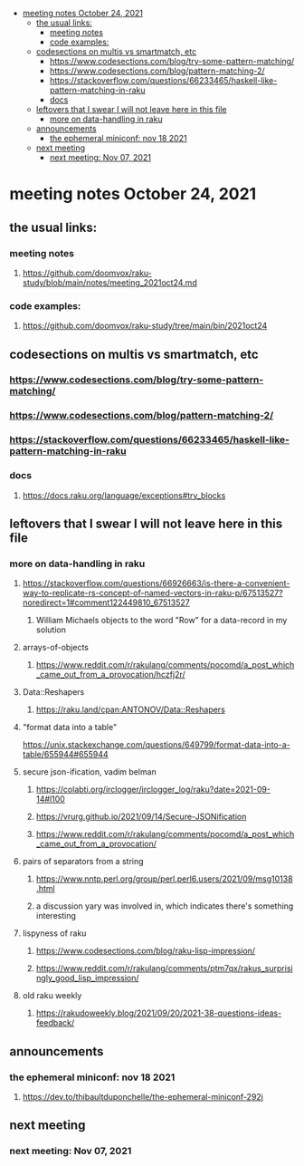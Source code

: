 - [meeting notes October 24, 2021](#org94e7611)
  - [the usual links:](#org1ff826a)
    - [meeting notes](#orga51da17)
    - [code examples:](#orgbdd6ae3)
  - [codesections on multis vs smartmatch, etc](#org825254e)
    - [<https://www.codesections.com/blog/try-some-pattern-matching/>](#org32f4503)
    - [<https://www.codesections.com/blog/pattern-matching-2/>](#orgcf4cca8)
    - [<https://stackoverflow.com/questions/66233465/haskell-like-pattern-matching-in-raku>](#org14c32e4)
    - [docs](#org3c5b734)
  - [leftovers that I swear I will not leave here in this file](#org3d7dd2b)
    - [more on data-handling in raku](#orgbef0611)
  - [announcements](#org739a2b8)
    - [the ephemeral miniconf: nov 18 2021](#orgfdb582e)
  - [next meeting](#org4939728)
    - [next meeting: Nov 07, 2021](#org4e49900)


<a id="org94e7611"></a>

# meeting notes October 24, 2021


<a id="org1ff826a"></a>

## the usual links:


<a id="orga51da17"></a>

### meeting notes

1.  <https://github.com/doomvox/raku-study/blob/main/notes/meeting_2021oct24.md>


<a id="orgbdd6ae3"></a>

### code examples:

1.  <https://github.com/doomvox/raku-study/tree/main/bin/2021oct24>


<a id="org825254e"></a>

## codesections on multis vs smartmatch, etc


<a id="org32f4503"></a>

### <https://www.codesections.com/blog/try-some-pattern-matching/>


<a id="orgcf4cca8"></a>

### <https://www.codesections.com/blog/pattern-matching-2/>


<a id="org14c32e4"></a>

### <https://stackoverflow.com/questions/66233465/haskell-like-pattern-matching-in-raku>


<a id="org3c5b734"></a>

### docs

1.  <https://docs.raku.org/language/exceptions#try_blocks>


<a id="org3d7dd2b"></a>

## leftovers that I swear I will not leave here in this file


<a id="orgbef0611"></a>

### more on data-handling in raku

1.  <https://stackoverflow.com/questions/66926663/is-there-a-convenient-way-to-replicate-rs-concept-of-named-vectors-in-raku-p/67513527?noredirect=1#comment122449810_67513527>

    1.  William Michaels objects to the word "Row" for a data-record in my solution

2.  arrays-of-objects

    1.  <https://www.reddit.com/r/rakulang/comments/pocomd/a_post_which_came_out_from_a_provocation/hczfj2r/>

3.  Data::Reshapers

    1.  <https://raku.land/cpan:ANTONOV/Data::Reshapers>

4.  "format data into a table"

    <https://unix.stackexchange.com/questions/649799/format-data-into-a-table/655944#655944>

5.  secure json-ification, vadim belman

    1.  <https://colabti.org/irclogger/irclogger_log/raku?date=2021-09-14#l100>
    
    2.  <https://vrurg.github.io/2021/09/14/Secure-JSONification>
    
    3.  <https://www.reddit.com/r/rakulang/comments/pocomd/a_post_which_came_out_from_a_provocation/>

6.  pairs of separators from a string

    1.  <https://www.nntp.perl.org/group/perl.perl6.users/2021/09/msg10138.html>
    
    2.  a discussion yary was involved in, which indicates there's something interesting

7.  lispyness of raku

    1.  <https://www.codesections.com/blog/raku-lisp-impression/>
    
    2.  <https://www.reddit.com/r/rakulang/comments/ptm7qx/rakus_surprisingly_good_lisp_impression/>

8.  old raku weekly

    1.  <https://rakudoweekly.blog/2021/09/20/2021-38-questions-ideas-feedback/>


<a id="org739a2b8"></a>

## announcements


<a id="orgfdb582e"></a>

### the ephemeral miniconf: nov 18 2021

1.  <https://dev.to/thibaultduponchelle/the-ephemeral-miniconf-292j>


<a id="org4939728"></a>

## next meeting


<a id="org4e49900"></a>

### next meeting: Nov 07, 2021
